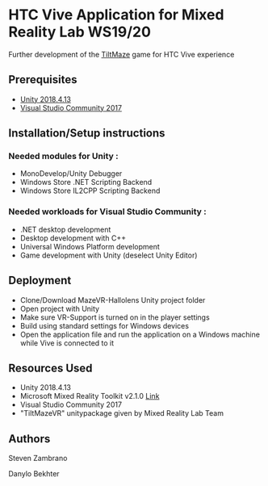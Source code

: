 # HTC Vive Application for Mixed Reality Lab WS19/20
Further development of the [TiltMaze](https://github.com/rwth-acis/TiltMaze-Hallolens) game for HTC Vive experience
## Prerequisites
* [Unity 2018.4.13](https://unity3d.com/get-unity/download/archive)
* [Visual Studio Community 2017](https://visualstudio.microsoft.com/vs/older-downloads/)
## Installation/Setup instructions
### Needed modules for Unity :
 - MonoDevelop/Unity Debugger
 - Windows Store .NET Scripting Backend
 - Windows Store IL2CPP Scripting Backend
### Needed workloads for Visual Studio Community  :
 - .NET desktop development
 - Desktop development with C++
 - Universal Windows Platform development
 - Game development with Unity (deselect Unity Editor)
## Deployment
- Clone/Download MazeVR-Hallolens Unity project folder
- Open project with Unity
- Make sure VR-Support is turned on in the player settings
- Build using standard settings for Windows devices
- Open the application file and run the application on a Windows machine while Vive is connected to it  
## Resources Used
- Unity 2018.4.13
- Microsoft Mixed Reality Toolkit v2.1.0 [Link](https://github.com/microsoft/MixedRealityToolkit-Unity/releases/tag/v2.1.0)
- Visual Studio Community 2017
- "TiltMazeVR" unitypackage given by Mixed Reality Lab Team
## Authors
Steven Zambrano

Danylo Bekhter
